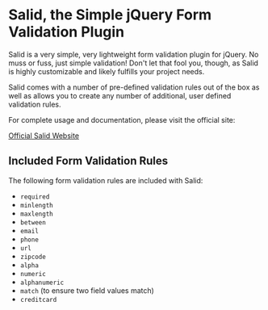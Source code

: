 # Salid, the Simple jQuery Form Validation Plugin #

Salid is a very simple, very lightweight form validation plugin for jQuery. No muss or fuss, just simple validation! Don't let that fool you, though, as Salid is highly customizable and likely fulfills your project needs.

Salid comes with a number of pre-defined validation rules out of the box as well as allows you to create any number of additional, user defined validation rules.

For complete usage and documentation, please visit the official site:

[Official Salid Website](https://www.coreyballou.com/projects/jquery-salid-simple-form-validation-plugin/)

## Included Form Validation Rules ##

The following form validation rules are included with Salid:

* `required`
* `minlength`
* `maxlength`
* `between`
* `email`
* `phone`
* `url`
* `zipcode`
* `alpha`
* `numeric`
* `alphanumeric`
* `match` (to ensure two field values match)
* `creditcard`
